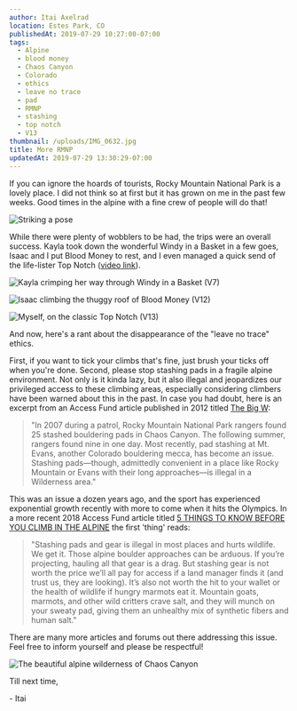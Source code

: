 ```yaml
---
author: Itai Axelrad
location: Estes Park, CO
publishedAt: 2019-07-29 10:27:00-07:00
tags:
  - Alpine
  - blood money
  - Chaos Canyon
  - Colorado
  - ethics
  - leave no trace
  - pad
  - RMNP
  - stashing
  - top notch
  - V13
thumbnail: /uploads/IMG_0632.jpg
title: More RMNP
updatedAt: 2019-07-29 13:30:29-07:00
---
```


If you can ignore the hoards of tourists, Rocky Mountain National Park is a lovely place. I did not think so at first but it has grown on me in the past few weeks. Good times in the alpine with a fine crew of people will do that!

![Striking a pose](/uploads/IMG_0632.jpg)

While there were plenty of wobblers to be had, the trips were an overall success. Kayla took down the wonderful Windy in a Basket in a few goes, Isaac and I put Blood Money to rest, and I even managed a quick send of the life-lister Top Notch ([video link](https://youtu.be/f68S6CJ5vKg)).

![Kayla crimping her way through Windy in a Basket (V7)](/uploads/IMG_0515.jpg)

![Isaac climbing the thuggy roof of Blood Money (V12)](/uploads/IMG_0654.jpg)

![Myself, on the classic Top Notch (V13)](/uploads/IMG_0656.jpg)

And now, here's a rant about the disappearance of the "leave no trace" ethics.

First, if you want to tick your climbs that's fine, just brush your ticks off when you're done. Second, please stop stashing pads in a fragile alpine environment. Not only is it kinda lazy, but it also illegal and jeopardizes our privileged access to these climbing areas, especially considering climbers have been warned about this in the past. In case you had doubt, here is an excerpt from an Access Fund article published in 2012 titled [The Big W](https://www.accessfund.org/newsletters/Spring%20VT%2013_Final.pdf):

> "In 2007 during a patrol, Rocky Mountain National Park rangers found 25 stashed bouldering pads in Chaos Canyon. The following summer, rangers found nine in one day. Most recently, pad stashing at Mt. Evans, another Colorado bouldering mecca, has become an issue. Stashing pads—though, admittedly convenient in a place like Rocky Mountain or Evans with their long approaches—is illegal in a Wilderness area."

This was an issue a dozen years ago, and the sport has experienced exponential growth recently with more to come when it hits the Olympics. In a more recent 2018 Access Fund article titled [5 THINGS TO KNOW BEFORE YOU CLIMB IN THE ALPINE](https://www.accessfund.org/open-gate-blog/5-things-to-know-before-you-climb-in-the-alpine) the first 'thing' reads:

> "Stashing pads and gear is illegal in most places and hurts wildlife. We get it. Those alpine boulder approaches can be arduous. If you’re projecting, hauling all that gear is a drag. But stashing gear is not worth the price we’ll all pay for access if a land manager finds it (and trust us, they are looking). It’s also not worth the hit to your wallet or the health of wildlife if hungry marmots eat it. Mountain goats, marmots, and other wild critters crave salt, and they will munch on your sweaty pad, giving them an unhealthy mix of synthetic fibers and human salt."

There are many more articles and forums out there addressing this issue. Feel free to inform yourself and please be respectful!

![The beautiful alpine wilderness of Chaos Canyon](/uploads/IMG_0490.jpg)

Till next time,

\- Itai

